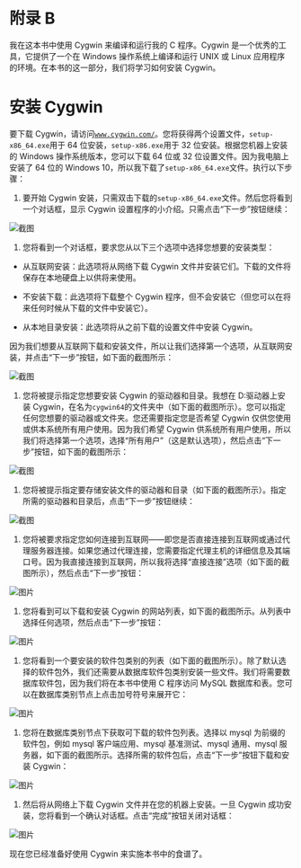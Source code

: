 # 附录 B

我在这本书中使用 Cygwin 来编译和运行我的 C 程序。Cygwin 是一个优秀的工具，它提供了一个在 Windows 操作系统上编译和运行 UNIX 或 Linux 应用程序的环境。在本书的这一部分，我们将学习如何安装 Cygwin。

# 安装 Cygwin

要下载 Cygwin，请访问[`www.cygwin.com/`](https://www.cygwin.com/)。您将获得两个设置文件，`setup-x86_64.exe`用于 64 位安装，`setup-x86.exe`用于 32 位安装。根据您机器上安装的 Windows 操作系统版本，您可以下载 64 位或 32 位设置文件。因为我电脑上安装了 64 位的 Windows 10，所以我下载了`setup-x86_64.exe`文件。执行以下步骤：

1.  要开始 Cygwin 安装，只需双击下载的`setup-x86_64.exe`文件。然后您将看到一个对话框，显示 Cygwin 设置程序的小介绍。只需点击“下一步”按钮继续：

![截图](img/667f4ef7-5a9d-4842-81db-61c9b835fbc5.png)

1.  您将看到一个对话框，要求您从以下三个选项中选择您想要的安装类型：

+   从互联网安装：此选项将从网络下载 Cygwin 文件并安装它们。下载的文件将保存在本地硬盘上以供将来使用。

+   不安装下载：此选项将下载整个 Cygwin 程序，但不会安装它（但您可以在将来任何时候从下载的文件中安装它）。

+   从本地目录安装：此选项将从之前下载的设置文件中安装 Cygwin。

因为我们想要从互联网下载和安装文件，所以让我们选择第一个选项，从互联网安装，并点击“下一步”按钮，如下面的截图所示：

![截图](img/3f3c2cb2-bd9f-489e-a9bb-5f7664cddaeb.png)

1.  您将被提示指定您想要安装 Cygwin 的驱动器和目录。我想在 D:驱动器上安装 Cygwin，在名为`cygwin64`的文件夹中（如下面的截图所示）。您可以指定任何您想要的驱动器或文件夹。您还需要指定您是否希望 Cygwin 仅供您使用或供本系统所有用户使用。因为我们希望 Cygwin 供系统所有用户使用，所以我们将选择第一个选项，选择“所有用户”（这是默认选项），然后点击“下一步”按钮，如下面的截图所示：

![截图](img/ae345bbf-0998-4b21-9370-cf8ae0daf8ca.png)

1.  您将被提示指定要存储安装文件的驱动器和目录（如下面的截图所示）。指定所需的驱动器和目录后，点击“下一步”按钮继续：

![截图](img/e325a30d-48a5-4599-aab7-2f1d6dacf34d.png)

1.  您将被要求指定您如何连接到互联网——即您是否直接连接到互联网或通过代理服务器连接。如果您通过代理连接，您需要指定代理主机的详细信息及其端口号。因为我直接连接到互联网，所以我将选择“直接连接”选项（如下面的截图所示），然后点击“下一步”按钮：

![图片](img/e1c1e377-d7ef-4004-a52a-e26160affed2.png)

1.  您将看到可以下载和安装 Cygwin 的网站列表，如下面的截图所示。从列表中选择任何选项，然后点击“下一步”按钮：

![图片](img/b7d9ef19-9a95-492a-b488-078bc9299b11.png)

1.  您将看到一个要安装的软件包类别的列表（如下面的截图所示）。除了默认选择的软件包外，我们还需要从数据库软件包类别安装一些文件。我们将需要数据库软件包，因为我们将在本书中使用 C 程序访问 MySQL 数据库和表。您可以在数据库类别节点上点击加号符号来展开它：

![图片](img/42888f2f-7102-4e28-a515-36c36096ecb9.png)

1.  您将在数据库类别节点下获取可下载的软件包列表。选择以 mysql 为前缀的软件包，例如 mysql 客户端应用、mysql 基准测试、mysql 通用、mysql 服务器，如下面的截图所示。选择所需的软件包后，点击“下一步”按钮下载和安装 Cygwin：

![图片](img/91657b55-959d-4dc8-aa47-c2e1890a8356.png)

1.  然后将从网络上下载 Cygwin 文件并在您的机器上安装。一旦 Cygwin 成功安装，您将看到一个确认对话框。点击“完成”按钮关闭对话框：

![图片](img/0f9744c0-3653-4ef2-a5e8-9437cdc138e7.png)

现在您已经准备好使用 Cygwin 来实施本书中的食谱了。
